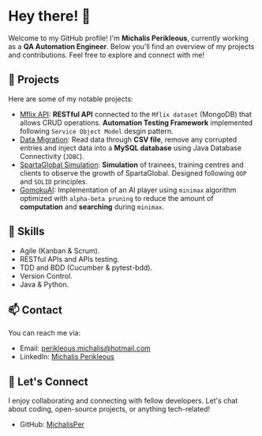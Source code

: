 # Hey there! 👋

Welcome to my GitHub profile! I'm **Michalis Perikleous**, currently working as a **QA Automation Engineer**. Below you'll find an overview of my projects and contributions. Feel free to explore and connect with me!

## 🔭 Projects

Here are some of my notable projects:

- [Mflix API](https://github.com/MichalisPer/Mfix_MongoDB_API): **RESTful API** connected to the `Mflix dataset` (MongoDB) that allows CRUD operations. **Automation Testing Framework** implemented following `Service Object Model` desgin pattern.
- [Data Migration](https://github.com/MichalisPer/Data_Migration_Project): Read data through **CSV file**, remove any corrupted entries and inject data into a **MySQL database** using Java Database Connectivity (`JDBC`).
- [SpartaGlobal Simulation](https://github.com/MichalisPer/Trainee_Simulation): **Simulation** of trainees, training centres and clients to observe the growth of SpartaGlobal. Designed following `OOP` and `SOLID` principles.
- [GomokuAI](https://github.com/MichalisPer/GomokuAI): Implementation of an AI player using `minimax` algorithm optimized with `alpha-beta pruning` to reduce the amount of **computation** and **searching** during `minimax`.

## 🌱 Skills

- Agile (Kanban & Scrum).
- RESTful APIs and APIs testing.
- TDD and BDD (Cucumber & pytest-bdd).
- Version Control.
- Java & Python.

## 📫 Contact

You can reach me via:

- Email: [perikleous.michalis@hotmail.com](mailto:perikleous.michalis@hotmail.com)
- LinkedIn: [Michalis Perikleous](https://www.linkedin.com/in/perikleous-michalis/)

## 💬 Let's Connect

I enjoy collaborating and connecting with fellow developers. Let's chat about coding, open-source projects, or anything tech-related!

- GitHub: [MichalisPer](https://github.com/MichalisPer)
 
